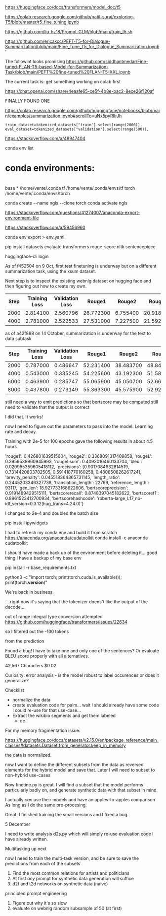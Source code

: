 https://huggingface.co/docs/transformers/model_doc/t5

https://colab.research.google.com/github/patil-suraj/exploring-T5/blob/master/t5_fine_tuning.ipynb


https://github.com/liu-hz18/Prompt-GLM/blob/main/train_t5.sh

https://github.com/ericakcc/PEFT-T5-for-Dialogue-Summarization/blob/main/Fine_Tune_T5_for_Dialogue_Summarization.ipynb
'

The followint looks promising
https://github.com/siddhantmedar/Fine-tuned-FLAN-T5-based-Model-for-Summarization-Task/blob/main/PEFT%20fine-tuned%20FLAN-T5-XXL.ipynb


The current task is: get something working on colab first


https://chat.openai.com/share/4eaafe65-ce5f-4b8e-bac2-8ece26f120af


FINALLY FOUND ONE

https://colab.research.google.com/github/huggingface/notebooks/blob/main/examples/summarization.ipynb#scrollTo=uNx5pyRlIrJh


    train_dataset=tokenized_datasets["train"].select(range(2000)),
    eval_dataset=tokenized_datasets["validation"].select(range(500)),

https://stackoverflow.com/a/48947404

 conda env list
# conda environments:
#
base                  *  /home/vente/.conda
tf                       /home/vente/.conda/envs/tf
torch                    /home/vente/.conda/envs/torch
    
conda create --name ngls --clone torch
conda activate ngls

https://stackoverflow.com/questions/41274007/anaconda-export-environment-file

https://stackoverflow.com/a/59456960

 conda env export > env.yaml


 pip install datasets evaluate transformers rouge-score nltk sentencepiece



 huggingface-cli login


 As of f452504 on 9 Oct, first test finetuning is underway but on a different summarization task, using the xsum dataset.

 Next step is to inspect the existing webnlg dataset on hugging face and then figuring out how to create my own.

|   Step   | Training Loss | Validation Loss | Rouge1   | Rouge2   | Rougel  | Rougelsum | Gen Len   |
|:--------:|:-------------:|:---------------:|:--------:|:--------:|:-------:|:---------:|:---------:|
|  2000    |   2.814100    |     2.560796    | 26.772300 | 6.755400 | 20.918600 | 20.911200  | 18.814300 |
|  4000    |   2.781000    |     2.522533    | 27.531000 | 7.227500 | 21.592400 | 21.588700  | 18.840200 |


as of a42f888 on 14 October, summarization is underway for the text to data subtask

|   Step   | Training Loss | Validation Loss | Rouge1   | Rouge2   | Rougel  | Rougelsum | Gen Len   |
|:--------:|:-------------:|:---------------:|:--------:|:--------:|:-------:|:---------:|:---------:|
|  2000    |   0.787000    |     0.486647    | 52.231400 | 38.483700 | 48.844900 | 48.861900  | 18.172300 |
|  4000    |   0.543000    |     0.335245    | 54.225600 | 43.192300 | 51.581900 | 51.527400  | 18.126600 |
|  6000    |   0.463900    |     0.285747    | 55.065900 | 45.050700 | 52.667100 | 52.642300  | 18.132800 |
|  8000    |   0.437800    |     0.273149    | 55.363300 | 45.575900 | 52.929100 | 52.901400  | 18.139000 |


still need a way to emit predictions so that bertscore may be computed
still need to validate that the output is correct

I did that. It works!


now I need to figure out the parameters to pass into the model. Learning rate and decay. 


Training with 2e-5 for 100 epochs gave the following results in about 4.5 hours

'rouge1': 0.426801639515604, 'rouge2': 0.3368091317409858, 'rougeL': 0.3959538960945993, 'rougeLsum': 0.4093016460133704, 'bleu': 0.029955359605418112, 'precisions': [0.9017084632614519, 0.7314420803782505, 0.591418770160258, 0.480850826261724], 'brevity_penalty': 0.045518364365731145, 'length_ratio': 0.2445203346327738, 'translation_length': 22769, 'reference_length': 93117, 'gen_len': 18.927733168622606, 'bertscoreprecision': 0.9191489429515111, 'bertscorerecall': 0.8748397045182622, 'bertscoref1': 0.8961523412700934, 'bertscorehashcode': 'roberta-large_L17_no-idf_version=0.3.12(hug_trans=4.24.0)'}

I changed to 2e-4 and doubled the batch size


pip install ipywidgets


I had to refresh my conda env and build it from scratch https://anaconda.org/anaconda/cudatoolkit
conda install -c anaconda cudatoolkit


I should have made a back up of the environment before deleting it...
good thing I have a backup of my base env

pip install -r base_requirements.txt

python3 -c "import torch; print(torch.cuda.is_available()); print(torch.__version__)"

We're back in business.

...
right now it's saying that the tokenizer doens't like the output
of the decode...

out of range integral type conversion attempted
https://github.com/huggingface/transformers/issues/22634

so I filtered out the -100 tokens

from the prediction


Found a bug! I have to take one and only one of the sentences?
Or evaluate BLEU score properly with all alternatives.



42,567 Characters	$0.02
 

Curiosity: error analysis - is the model robust to label occurences or does it generalize?

Checklist

- normalize the data
- create evaluation code for palm... wait I should already have some code I could re-use for that use-case...
- Extract the wikibio segments and get them labeled
    - de


For my memory fragmentation issue:

https://huggingface.co/docs/datasets/v2.15.0/en/package_reference/main_classes#datasets.Dataset.from_generator.keep_in_memory


the data is normalized. 

now I want to define the different subsets from the data as reversed elements for the hybrid model and save that. Later I will need to subset to non-hybrid use-cases


Now finetine.py is great. I will find a subset that the model performs particularly badly on, and generate synthetic data with that subset in mind.


I actually _can_ use their models and have an apples-to-apples comparison
As long as I do the same pre-procesing.


Great. I finished training the small versions and I fixed a bug.

5 December

I need to write analysis d2s.py which will simply re-use evaluation code I have already written.



Multitasking up next

now I need to train the multi-task version, and be sure to save
the predictions from each of the subsets




1. Find the most common relations for artists and politicians
1. At first _any_ prompt for synthetic data generation will suffice
1. d2t and t2d networks on synthetic data (naive)


principled prompt engineering
1. Figure out why it's so slow
1. evaluate on webnlg random subsample of 50 (at first)

